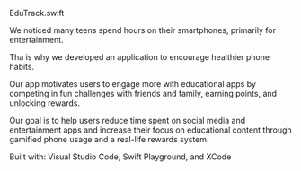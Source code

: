 EduTrack.swift

We noticed many teens spend hours on their smartphones, primarily for entertainment.

Tha is why we developed an application to encourage healthier phone habits.

Our app motivates users to engage more with educational apps by competing in fun challenges with friends and family, earning points, and unlocking rewards. 

Our goal is to help users reduce time spent on social media and entertainment apps and increase their focus on educational content through gamified phone usage and a real-life rewards system.

Built with: Visual Studio Code, Swift Playground, and XCode
